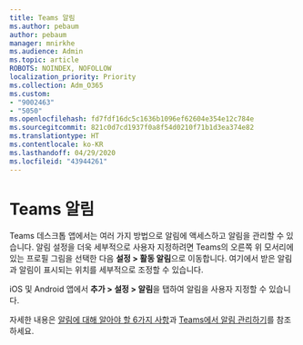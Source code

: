 ```yaml
---
title: Teams 알림
ms.author: pebaum
author: pebaum
manager: mnirkhe
ms.audience: Admin
ms.topic: article
ROBOTS: NOINDEX, NOFOLLOW
localization_priority: Priority
ms.collection: Adm_O365
ms.custom:
- "9002463"
- "5050"
ms.openlocfilehash: fd7fdf16dc5c1636b1096ef62604e354e12c784e
ms.sourcegitcommit: 821c0d7cd1937f0a8f54d0210f71b1d3ea374e82
ms.translationtype: HT
ms.contentlocale: ko-KR
ms.lasthandoff: 04/29/2020
ms.locfileid: "43944261"
---
```

# <a name="teams-notifications"></a>Teams 알림

Teams 데스크톱 앱에서는 여러 가지 방법으로 알림에 액세스하고 알림을 관리할 수 있습니다. 알림 설정을 더욱 세부적으로 사용자 지정하려면 Teams의 오른쪽 위 모서리에 있는 프로필 그림을 선택한 다음 **설정 > 활동 알림**으로 이동합니다. 여기에서 받은 알림과 알림이 표시되는 위치를 세부적으로 조정할 수 있습니다. 

iOS 및 Android 앱에서 **추가 > 설정 > 알림**을 탭하여 알림을 사용자 지정할 수 있습니다.

자세한 내용은 [알림에 대해 알아야 할 6가지 사항](https://support.microsoft.com/ko-KR/office/six-things-to-know-about-notifications-abb62c60-3d15-4968-b86a-42fea9c22cf4)과 [Teams에서 알림 관리하기](https://support.office.com/article/manage-notifications-in-teams-1cc31834-5fe5-412b-8edb-43fecc78413d#ID0EAABAAA)를 참조하세요.
